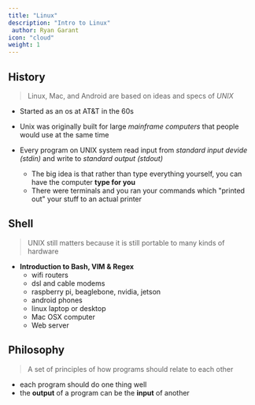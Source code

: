 ```yaml
---
title: "Linux"
description: "Intro to Linux"
 author: Ryan Garant
icon: "cloud"
weight: 1
---
```


<article id="1">

## History

> Linux, Mac, and Android are based on ideas and specs of _UNIX_

- Started as an os at AT&T in the 60s
- Unix was originally built for large _mainframe computers_ that people would use at the same time
- Every program on UNIX system read input from _standard input devide (stdin)_ and write to _standard output (stdout)_

  - The big idea is that rather than type everything yourself, you can have the computer **type for you**
  - There were terminals and you ran your commands which "printed out" your stuff to an actual printer

</article>

<article id="2">

## Shell

> UNIX still matters because it is still portable to many kinds of hardware

- **Introduction to Bash, VIM & Regex**
  - wifi routers
  - dsl and cable modems
  - raspberry pi, beaglebone, nvidia, jetson
  - android phones
  - linux laptop or desktop
  - Mac OSX computer
  - Web server
    </article>

<article id="3">

## Philosophy

> A set of principles of how programs should relate to each other

- each program should do one thing well
- the **output** of a program can be the **input** of another

</article>
